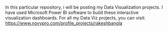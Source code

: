 In this particular repository, i will be posting my Data Visualization projects. I have used Microsoft Power BI software to build these interactive visualization dashboards.
For all my Data Viz projects, you can visit: https://www.novypro.com/profile_projects/rakeshbangla 
